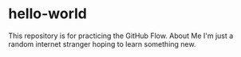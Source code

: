 # hello-world
This repository is for practicing the GitHub Flow.
About Me
I'm just a random internet stranger hoping to learn something new.
